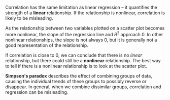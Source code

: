 Correlation has the same limitation as linear regression – it quantifies the strength of a **linear** relationship. If the relationship is nonlinear, correlation is likely to be misleading.

As the relationship between two variables plotted on a scatter plot becomes more nonlinear, the slope of the regression line and $R^2$ approach $0$. In other nonlinear relationships, the slope is not always $0$, but it is generally not a good representation of the relationship.

If correlation is close to $0$, we can conclude that there is no _linear_ relationship, but there could still be a **nonlinear** relationship. The best way to tell if there is a nonlinear relationship is to look at the scatter plot.

**Simpson's paradox** describes the effect of combining groups of data, causing the individual trends of these groups to possibly reverse or disappear. In general, when we combine dissimilar groups, correlation and regression can be misleading.